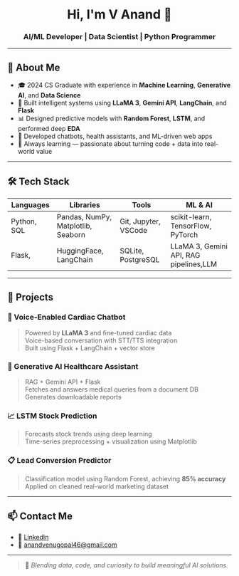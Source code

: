 
<h1 align="center">Hi, I'm V Anand 👋</h1>
<h3 align="center">AI/ML Developer | Data Scientist | Python Programmer</h3>

---

## 🧠 About Me

- 🎓 2024 CS Graduate with experience in **Machine Learning**, **Generative AI**, and **Data Science**
- 🤖 Built intelligent systems using **LLaMA 3**, **Gemini API**, **LangChain**, and **Flask**
- 📊 Designed predictive models with **Random Forest**, **LSTM**, and performed deep **EDA**
- 💬 Developed chatbots, health assistants, and ML-driven web apps
- 🌱 Always learning — passionate about turning code + data into real-world value

---

## 🛠 Tech Stack

| Languages | Libraries | Tools | ML & AI |
|-----------|-----------|-------|---------|
| Python, SQL | Pandas, NumPy, Matplotlib, Seaborn | Git, Jupyter, VSCode | scikit-learn, TensorFlow, PyTorch |
| Flask, | HuggingFace, LangChain | SQLite, PostgreSQL | LLaMA 3, Gemini API, RAG pipelines,LLM |

---

## 💼 Projects

### 🧠 Voice-Enabled Cardiac Chatbot  
> Powered by **LLaMA 3** and fine-tuned cardiac data  
> Voice-based conversation with STT/TTS integration  
> Built using Flask + LangChain + vector store

### 🏥 Generative AI Healthcare Assistant  
> RAG + Gemini API + Flask  
> Fetches and answers medical queries from a document DB  
> Generates downloadable reports

### 📈 LSTM Stock Prediction  
> Forecasts stock trends using deep learning  
> Time-series preprocessing + visualization using Matplotlib

### 📋 Lead Conversion Predictor  
> Classification model using Random Forest, achieving **85% accuracy**  
> Applied on cleaned real-world marketing dataset





---

## 📫 Contact Me

- 💼 [LinkedIn](https://linkedin.com/in/anandvenugopal46)
- 📧 anandvenugopal46@gmail.com

---

> 🎯 *Blending data, code, and curiosity to build meaningful AI solutions.*
